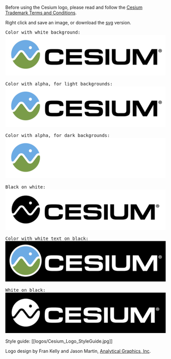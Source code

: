Before using the Cesium logo, please read and follow the [Cesium Trademark Terms and Conditions](CesiumTrademark.pdf).

Right click and save an image, or download the <a href="logos/Cesium_Logo_Color.SVG">svg</a> version.

<pre>
Color with white background:
<img src="logos/Cesium_Logo_Color.jpg">

Color with alpha, for light backgrounds:
<img src="logos/Cesium_Logo_Color_1.png">

Color with alpha, for dark backgrounds:
<img src="logos/Cesium_Logo_Color_2.png">

Black on white:
<img src="logos/Cesium_Logo_Black.jpg">

Color with white text on black: 
<img src="logos/Cesium_Logo_Color_onBlack.png">

White on black:
<img src="logos/Cesium_Logo_White.jpg">
</pre>

Style guide:
[[logos/Cesium_Logo_StyleGuide.jpg]]

Logo design by Fran Kelly and Jason Martin, [Analytical Graphics, Inc](http://www.agi.com/).
